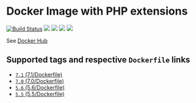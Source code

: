 # Docker Image with PHP extensions

[![Build Status](https://travis-ci.org/104corp/docker-php-testing.svg?branch=master)](https://travis-ci.org/104corp/docker-php-testing)
[![](https://images.microbadger.com/badges/version/104corp/php-testing:7.1.svg)](http://microbadger.com/images/104corp/php-testing:7.1 "Get your own version badge on microbadger.com")
[![](https://images.microbadger.com/badges/image/104corp/php-testing:7.1.svg)](http://microbadger.com/images/104corp/php-testing:7.1 "Get your own image badge on microbadger.com")
[![](https://img.shields.io/docker/stars/104corp/php-testing.svg)](https://hub.docker.com/r/104corp/php-testing/)
[![](https://img.shields.io/docker/pulls/104corp/php-testing.svg)](https://hub.docker.com/r/104corp/php-testing/)

See [Docker Hub](https://hub.docker.com/r/104corp/php-testing/)

## Supported tags and respective `Dockerfile` links

* [`7.1` (7.1/Dockerfile)](https://github.com/104corp/docker-php-testing/blob/master/7.1/Dockerfile)
* [`7.0` (7.0/Dockerfile)](https://github.com/104corp/docker-php-testing/blob/master/7.0/Dockerfile)
* [`5.6` (5.6/Dockerfile)](https://github.com/104corp/docker-php-testing/blob/master/5.6/Dockerfile)
* [`5.5` (5.5/Dockerfile)](https://github.com/104corp/docker-php-testing/blob/master/5.5/Dockerfile)
